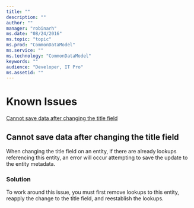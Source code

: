 ```yaml
---
title: ""
description: ""
author: ""
manager: "robinarh"
ms.date: "08/24/2016"
ms.topic: "topic"
ms.prod: "CommonDataModel"
ms.service: ""
ms.technology: "CommonDataModel"
keywords: ""
audience: "Developer, IT Pro"
ms.assetid: ""
---
```


# Known Issues

[Cannot save data after changing the title field](/entity-reference/known-issues.md#Cannot-save-data-after-changing-the-title-field "Cannot save data after changing the title field")

## Cannot save data after changing the title field

When changing the title field on an entity, if there are already lookups referencing this entity, an error will occur attempting to save the update to the entity metadata.   

### Solution

To work around this issue, you must first remove lookups to this entity, reapply the change to the title field, and reestablish the lookups.
